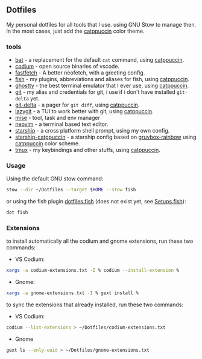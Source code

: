 ## Dotfiles

My personal dotfiles for all tools that I use. using GNU Stow to manage then. In the most cases, just add the [catppuccin](https://catppuccin.com/) color theme.

### tools

- [bat](https://github.com/sharkdp/bat) - a replacement for the default `cat` command, using [catppuccin](https://github.com/catppuccin/bat).
- [codium](https://vscodium.com/) - open source binaries of vscode.
- [fastfetch](https://github.com/fastfetch-cli/fastfetch) - A better neofetch, with a greeting config.
- [fish](https://fishshell.com/) - my plugins, abbreviations and aliases for fish, using [catppuccin](https://github.com/catppuccin/fish).
- [ghostty](https://ghostty.org/) - the best terminal emulator that I ever use, using [catppuccin](https://github.com/catppuccin/ghostty).
- [git](https://git-scm.com/) - my alias and credentials for git, i use if i don't have installed `git-delta` yet.
- [git-delta](https://github.com/dandavison/delta) - a pager for `git diff`, using [catppuccin](https://github.com/catppuccin/delta).
- [lazygit](https://github.com/jesseduffield/lazygit) - a TUI to work better with git, using [catppuccin](https://github.com/catppuccin/starship).
- [mise](https://mise.jdx.dev/) - tool, task and env manager
- [neovim](https://neovim.io/) - a terminal based text editor.
- [starship](https://starship.rs/) - a cross platform shell prompt, using my own config.
- [starship-catppuccin](https://starship.rs/) - a starship config based on [gruvbox-rainbow](https://starship.rs/presets/gruvbox-rainbow) using [catppuccin](https://github.com/catppuccin/starship) color scheme.
- [tmux](https://github.com/tmux/tmux) - my keybindings and other stuffs, using [catppuccin](https://github.com/catppuccin/tmux).

### Usage

Using the default GNU stow command:

```bash
stow --dir ~/Dotfiles --target $HOME --stow fish
```

or using the fish plugin [dotfiles.fish](https://github.com/rafaScalet/Dotfiles.fish) (does not exist yet, see [Setups.fish](https://github.com/rafascalet/setups.fish)):

```bash
dot fish
```

### Extensions

to install automatically all the codium and gnome extensions, run these two commands:

- VS Codium:

```bash
xargs -a codium-extensions.txt -I % codium --install-extension %
```

- Gnome:

```bash
xargs -a gnome-extensions.txt -I % gext install %
```

to sync the extensions that already installed, run these two commands:

- VS Codium:

```bash
codium --list-extensions > ~/Dotfiles/codium-extensions.txt
```

- Gnome

```bash
gext ls --only-uuid > ~/Dotfiles/gnome-extensions.txt
```
